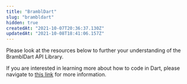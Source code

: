 ```yaml
---
title: "BramblDart"
slug: "brambldart"
hidden: true
createdAt: "2021-10-07T20:36:37.130Z"
updatedAt: "2021-10-08T18:41:06.157Z"
---
```

Please look at the resources below to further your understanding of the BramblDart API Library.

If you are interested in learning more about how to code in Dart, please navigate to [this link](https://github.com/smartherd/DartTutorial) for more information.
